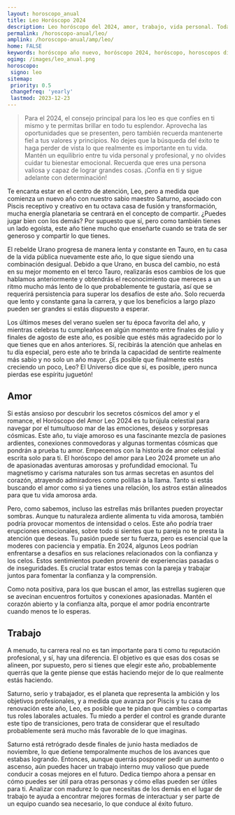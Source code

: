 ```yaml
---
layout: horoscopo_anual
title: Leo Horóscopo 2024 
description: Leo horóscopo del 2024, amor, trabajo, vida personal. Todas las predicciones para Leo 2024 gratis. Disfruta este año nuevo.
permalink: /horoscopo-anual/leo/
amplink: /horoscopo-anual/amp/leo/
home: FALSE
keywords: horóscopo año nuevo, horóscopo 2024, horóscopo, horoscopos diarios gratis del dia de hoy, horóscopo diario gratis,horóscopo ano nuevo 2024, horóscopo esperanza gracia, horoscopo Leo 2024, horoscop, horóscopos gratis, horoscopo Leo, horoscopo Leo 2024 gratis, Tarot, Astrologia, Zodíaco, Leo, horoscopo gratis,tarot en femenino,videncia gratuita,horoscopos gratuitos,horóscopos, astrologia,videncia gratis
ogimg: /images/leo_anual.png
horoscopo:
 signo: leo
sitemap:
 priority: 0.5
 changefreq: 'yearly'
 lastmod: 2023-12-23
---
```





> Para el 2024, el consejo principal para los leo es que confíes en ti mismo y te permitas brillar en todo tu esplendor. Aprovecha las oportunidades que se presenten, pero también recuerda mantenerte fiel a tus valores y principios. No dejes que la búsqueda del éxito te haga perder de vista lo que realmente es importante en tu vida. Mantén un equilibrio entre tu vida personal y profesional, y no olvides cuidar tu bienestar emocional. Recuerda que eres una persona valiosa y capaz de lograr grandes cosas. ¡Confía en ti y sigue adelante con determinación!



Te encanta estar en el centro de atención, Leo, pero a medida que comienza un nuevo año con nuestro sabio maestro Saturno, asociado con Piscis receptivo y creativo en tu octava casa de fusión y transformación, mucha energía planetaria se centrará en el concepto de compartir. ¿Puedes jugar bien con los demás? Por supuesto que sí, pero como también tienes un lado egoísta, este año tiene mucho que enseñarte cuando se trata de ser generoso y compartir lo que tienes.

El rebelde Urano progresa de manera lenta y constante en Tauro, en tu casa de la vida pública nuevamente este año, lo que sigue siendo una combinación desigual. Debido a que Urano, en busca del cambio, no está en su mejor momento en el terco Tauro, realizarás esos cambios de los que hablamos anteriormente y obtendrás el reconocimiento que mereces a un ritmo mucho más lento de lo que probablemente te gustaría, así que se requerirá persistencia para superar los desafíos de este año. Solo recuerda que lento y constante gana la carrera, y que los beneficios a largo plazo pueden ser grandes si estás dispuesto a esperar.

Los últimos meses del verano suelen ser tu época favorita del año, y mientras celebras tu cumpleaños en algún momento entre finales de julio y finales de agosto de este año, es posible que estés más agradecido por lo que tienes que en años anteriores. Sí, recibirás la atención que anhelas en tu día especial, pero este año te brinda la capacidad de sentirte realmente más sabio y no solo un año mayor. ¿Es posible que finalmente estés creciendo un poco, Leo? El Universo dice que sí, es posible, ¡pero nunca pierdas ese espíritu juguetón!

## Amor

Si estás ansioso por descubrir los secretos cósmicos del amor y el romance, el Horóscopo del Amor Leo 2024 es tu brújula celestial para navegar por el tumultuoso mar de las emociones, deseos y sorpresas cósmicas. Este año, tu viaje amoroso es una fascinante mezcla de pasiones ardientes, conexiones conmovedoras y algunas tormentas cósmicas que pondrán a prueba tu amor. Empecemos con la historia de amor celestial escrita solo para ti. El horóscopo del amor para Leo 2024 promete un año de apasionadas aventuras amorosas y profundidad emocional. Tu magnetismo y carisma naturales son tus armas secretas en asuntos del corazón, atrayendo admiradores como polillas a la llama. Tanto si estás buscando el amor como si ya tienes una relación, los astros están alineados para que tu vida amorosa arda.

Pero, como sabemos, incluso las estrellas más brillantes pueden proyectar sombras. Aunque tu naturaleza ardiente alimenta tu vida amorosa, también podría provocar momentos de intensidad o celos. Este año podría traer erupciones emocionales, sobre todo si sientes que tu pareja no te presta la atención que deseas. Tu pasión puede ser tu fuerza, pero es esencial que la moderes con paciencia y empatía. En 2024, algunos Leos podrían enfrentarse a desafíos en sus relaciones relacionados con la confianza y los celos. Estos sentimientos pueden provenir de experiencias pasadas o de inseguridades. Es crucial tratar estos temas con la pareja y trabajar juntos para fomentar la confianza y la comprensión.

Como nota positiva, para los que buscan el amor, las estrellas sugieren que se avecinan encuentros fortuitos y conexiones apasionadas. Mantén el corazón abierto y la confianza alta, porque el amor podría encontrarte cuando menos te lo esperas.

## Trabajo

A menudo, tu carrera real no es tan importante para ti como tu reputación profesional, y sí, hay una diferencia. El objetivo es que esas dos cosas se alineen, por supuesto, pero si tienes que elegir este año, probablemente querrás que la gente piense que estás haciendo mejor de lo que realmente estás haciendo.

Saturno, serio y trabajador, es el planeta que representa la ambición y los objetivos profesionales, y a medida que avanza por Piscis y tu casa de renovación este año, Leo, es posible que te pidan que cambies o compartas tus roles laborales actuales. Tu miedo a perder el control es grande durante este tipo de transiciones, pero trata de considerar que el resultado probablemente será mucho más favorable de lo que imaginas.

Saturno está retrógrado desde finales de junio hasta mediados de noviembre, lo que detiene temporalmente muchos de los avances que estabas logrando. Entonces, aunque querrás posponer pedir un aumento o ascenso, aún puedes hacer un trabajo interno muy valioso que puede conducir a cosas mejores en el futuro. Dedica tiempo ahora a pensar en cómo puedes ser útil para otras personas y cómo ellas pueden ser útiles para ti. Analizar con madurez lo que necesitas de los demás en el lugar de trabajo te ayuda a encontrar mejores formas de interactuar y ser parte de un equipo cuando sea necesario, lo que conduce al éxito futuro.